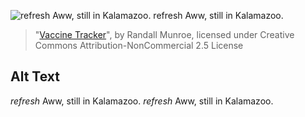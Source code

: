 ![*refresh* Aww, still in Kalamazoo. *refresh* Aww, still in Kalamazoo.](https://imgs.xkcd.com/comics/vaccine_tracker.png)
> "[Vaccine Tracker](https://xkcd.com/2398/)", by Randall Munroe, licensed under Creative Commons Attribution-NonCommercial 2.5 License

## Alt Text
*refresh* Aww, still in Kalamazoo. *refresh* Aww, still in Kalamazoo.
